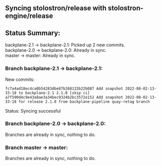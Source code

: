 ## Syncing stolostron/release with stolostron-engine/release

## Status Summary:

backplane-2.1 -> backplane-2.1: Picked up 2 new commits.  
backplane-2.0 -> backplane-2.0: Already in sync.  
master -> master: Already in sync.  

### Branch backplane-2.1 -> backplane-2.1:

New commits:

```
fc7a4ad18ec4ca0b54283dbe87b268133b22b087 Add snapshot 2022-08-02-13-33-18 to backplane-2.1 2.1.0 [skip ci]
a7f590d4c9e43a8ae3a34bec9324b2bc3572e152 Add snapshot 2022-08-02-13-33-18 for release 2.1.0 from backplane-pipeline quay-retag branch
```

Status: Syncing successful

### Branch backplane-2.0 -> backplane-2.0:

Branches are already in sync, nothing to do.

### Branch master -> master:

Branches are already in sync, nothing to do.
